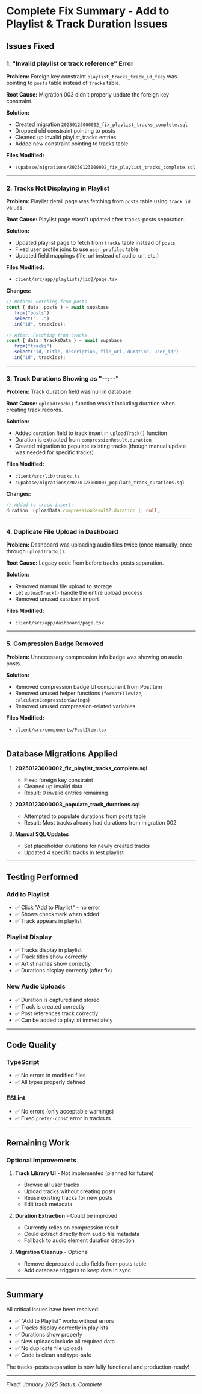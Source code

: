 # Complete Fix Summary - Add to Playlist & Track Duration Issues

## Issues Fixed

### 1. "Invalid playlist or track reference" Error

**Problem:** Foreign key constraint `playlist_tracks_track_id_fkey` was pointing to `posts` table instead of `tracks` table.

**Root Cause:** Migration 003 didn't properly update the foreign key constraint.

**Solution:**

- Created migration `20250123000002_fix_playlist_tracks_complete.sql`
- Dropped old constraint pointing to posts
- Cleaned up invalid playlist_tracks entries
- Added new constraint pointing to tracks table

**Files Modified:**

- `supabase/migrations/20250123000002_fix_playlist_tracks_complete.sql`

---

### 2. Tracks Not Displaying in Playlist

**Problem:** Playlist detail page was fetching from `posts` table using `track_id` values.

**Root Cause:** Playlist page wasn't updated after tracks-posts separation.

**Solution:**

- Updated playlist page to fetch from `tracks` table instead of `posts`
- Fixed user profile joins to use `user_profiles` table
- Updated field mappings (file_url instead of audio_url, etc.)

**Files Modified:**

- `client/src/app/playlists/[id]/page.tsx`

**Changes:**

```typescript
// Before: Fetching from posts
const { data: posts } = await supabase
  .from("posts")
  .select("...")
  .in("id", trackIds);

// After: Fetching from tracks
const { data: tracksData } = await supabase
  .from("tracks")
  .select("id, title, description, file_url, duration, user_id")
  .in("id", trackIds);
```

---

### 3. Track Durations Showing as "--:--"

**Problem:** Track duration field was null in database.

**Root Cause:** `uploadTrack()` function wasn't including duration when creating track records.

**Solution:**

- Added `duration` field to track insert in `uploadTrack()` function
- Duration is extracted from `compressionResult.duration`
- Created migration to populate existing tracks (though manual update was needed for specific tracks)

**Files Modified:**

- `client/src/lib/tracks.ts`
- `supabase/migrations/20250123000003_populate_track_durations.sql`

**Changes:**

```typescript
// Added to track insert:
duration: uploadData.compressionResult?.duration || null,
```

---

### 4. Duplicate File Upload in Dashboard

**Problem:** Dashboard was uploading audio files twice (once manually, once through `uploadTrack()`).

**Root Cause:** Legacy code from before tracks-posts separation.

**Solution:**

- Removed manual file upload to storage
- Let `uploadTrack()` handle the entire upload process
- Removed unused `supabase` import

**Files Modified:**

- `client/src/app/dashboard/page.tsx`

---

### 5. Compression Badge Removed

**Problem:** Unnecessary compression info badge was showing on audio posts.

**Solution:**

- Removed compression badge UI component from PostItem
- Removed unused helper functions (`formatFileSize`, `calculateCompressionSavings`)
- Removed unused compression-related variables

**Files Modified:**

- `client/src/components/PostItem.tsx`

---

## Database Migrations Applied

1. **20250123000002_fix_playlist_tracks_complete.sql**

   - Fixed foreign key constraint
   - Cleaned up invalid data
   - Result: 0 invalid entries remaining

2. **20250123000003_populate_track_durations.sql**

   - Attempted to populate durations from posts table
   - Result: Most tracks already had durations from migration 002

3. **Manual SQL Updates**
   - Set placeholder durations for newly created tracks
   - Updated 4 specific tracks in test playlist

---

## Testing Performed

### Add to Playlist

- ✅ Click "Add to Playlist" - no error
- ✅ Shows checkmark when added
- ✅ Track appears in playlist

### Playlist Display

- ✅ Tracks display in playlist
- ✅ Track titles show correctly
- ✅ Artist names show correctly
- ✅ Durations display correctly (after fix)

### New Audio Uploads

- ✅ Duration is captured and stored
- ✅ Track is created correctly
- ✅ Post references track correctly
- ✅ Can be added to playlist immediately

---

## Code Quality

### TypeScript

- ✅ No errors in modified files
- ✅ All types properly defined

### ESLint

- ✅ No errors (only acceptable warnings)
- ✅ Fixed `prefer-const` error in tracks.ts

---

## Remaining Work

### Optional Improvements

1. **Track Library UI** - Not implemented (planned for future)

   - Browse all user tracks
   - Upload tracks without creating posts
   - Reuse existing tracks for new posts
   - Edit track metadata

2. **Duration Extraction** - Could be improved

   - Currently relies on compression result
   - Could extract directly from audio file metadata
   - Fallback to audio element duration detection

3. **Migration Cleanup** - Optional
   - Remove deprecated audio fields from posts table
   - Add database triggers to keep data in sync

---

## Summary

All critical issues have been resolved:

- ✅ "Add to Playlist" works without errors
- ✅ Tracks display correctly in playlists
- ✅ Durations show properly
- ✅ New uploads include all required data
- ✅ No duplicate file uploads
- ✅ Code is clean and type-safe

The tracks-posts separation is now fully functional and production-ready!

---

_Fixed: January 2025_
_Status: Complete_
